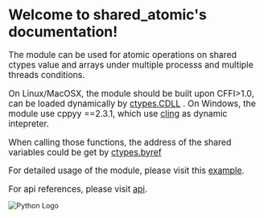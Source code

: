 Welcome to shared_atomic's documentation!
=========================================

<big> The module can be used for atomic operations on shared ctypes value and arrays under multiple processs and multiple threads conditions.

On Linux/MacOSX, the module should be built upon CFFI>1.0, can be loaded dynamically by [ctypes.CDLL](https://docs.python.org/3/library/ctypes.html?highlight=ctypes%20cdll#ctypes.CDLL) .
On Windows, the module use cppyy ==2.3.1, which use [cling](https://github.com/vgvassilev/cling/tree/master/tools/packaging) as dynamic intepreter.

When calling those functions, the address of the shared variables could be get by [ctypes.byref](https://docs.python.org/3/library/ctypes.html?highlight=ctypes.byref#ctypes.byref)

For detailed usage of the module, please visit this  [example](./example.md).

For api references, please visit [api](./api.md).</big>

![Python Logo](https://www.python.org/static/community_logos/python-logo.png)

